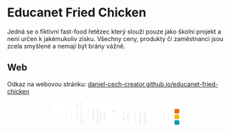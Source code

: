 # Educanet Fried Chicken

Jedná se o fiktivní fast-food řetězec který slouží pouze jako školní projekt a není určen k jakémukoliv zisku.
Všechny ceny, produkty či zaměstnanci jsou zcela smyšlené a nemají být brány vážně.

## Web

Odkaz na webovou stránku: [daniel-cech-creator.github.io/educanet-fried-chicken](https://daniel-cech-creator.github.io/educanet-fried-chicken/)

<p align=center>
    <img src="/Img/educanet.png" alt="educanet-logo" width="300">
</p>